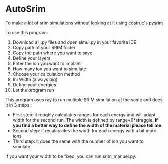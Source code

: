 # AutoSrim
To make a lot of  srim simulations without looking at it using [costruc's pysrim](https://github.com/costrouc/pysrim)

To use this program:
1. Download all .py files and open simul.py in your favorite IDE
2. Copy path of your SRIM folder
3. Copy the path where you want to save
4. Define your layers
5. Enter the ion you want to implant
6. How many ion you want to simulate
7. Choose your calculation method
8. Ini Width (always big)
9. Define your energies
10. Let the program run

This program uses ray to run multiple SRIM simulation at the same and does it in 3 steps :
* First step: it roughly calculates ranges for each energy and will adapt width for the second run. The width is defined by range+6*straggle. **If you find a better way to define the width of the material please tell me**
* Second step: it recalculates the width for each energy with a bit more ions
* Third step: it does the same with the number of ion you want to simulate.

if you want your width to be fixed, you can run srim_manuel.py.
